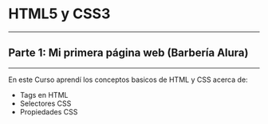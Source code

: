 # HTML5 y CSS3
---
## Parte 1: Mi primera página web (Barbería Alura)
---
En este Curso aprendí los conceptos basicos de HTML y CSS acerca de:
- Tags en HTML 
- Selectores CSS 
- Propiedades CSS 